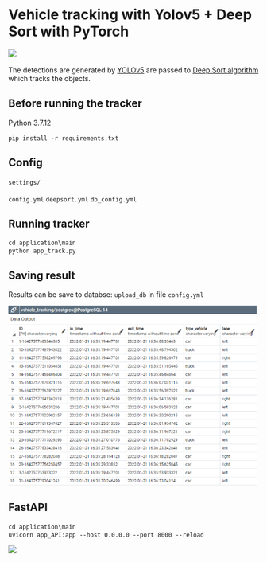 # Vehicle tracking with Yolov5 + Deep Sort with PyTorch

<p>
<img src="videos/example3.gif" width="500"/>
</p>

The detections are generated by [YOLOv5](https://github.com/ultralytics/yolov5) are passed to  [Deep Sort algorithm](https://github.com/ZQPei/deep_sort_pytorch) which tracks the objects.

## Before running the tracker

Python 3.7.12 

```
pip install -r requirements.txt
```

    
## Config

`settings/`
<br></br>
`config.yml`  `deepsort.yml`  `db_config.yml`

## Running tracker

```
cd application\main
python app_track.py
```

## Saving result
Results can be save to databse: `upload_db` in file `config.yml`
<p>
<img src="videos/db.PNG" width="500"/>
</p>

## FastAPI

```
cd application\main
uvicorn app_API:app --host 0.0.0.0 --port 8000 --reload

```
<p>
<img src="videos/fastapi1.PNG" width="500"/>
</p>


